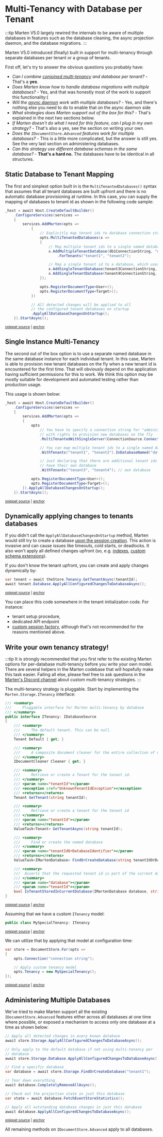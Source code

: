 # Multi-Tenancy with Database per Tenant

:::tip
Marten V5.0 largely rewired the internals to be aware of multiple databases in features such as the database cleaning,
the async projection daemon, and the database migrations.
:::

Marten V5.0 introduced (finally) built in support for multi-tenancy through separate databases per tenant or a group of tenants.

First off, let's try to answer the obvious questions you probably have:

* *Can I combine [conjoined multi-tenancy](/documents/multi-tenancy) and database per tenant?* - That's a **yes**.  
* *Does Marten know how to handle database migrations with multiple databases?* - Yes, and that was honestly most of the work to support this functionality:(
* *Will the [async daemon](/events/projections/async-daemon) work with multiple databases?* - Yes, and there's nothing else you need to do to enable that on the async daemon side
* *What strategies does Marten support out of the box for this?* - That's explained in the next two sections below.
* *If Marten doesn't do what I need for this feature, can I plug in my own strategy?* - That's also a yes, see the section on writing your own.
* *Does the `IDocumentStore.Advanced` features work for multiple databases?* - This is a little more complicated, but the answer is still yes. See the very last section on administering databases.
* *Can this strategy use different database schemas in the same database?* - **That's a hard no.** The databases have to be identical in all structures.

## Static Database to Tenant Mapping

The first and simplest option built in is the `MultiTenantedDatabases()` syntax that assumes that all tenant databases are built upfront
and there is no automatic database provisioning at runtime. In this case, you can supply the mapping of databases to tenant id as shown
in the following code sample:

<!-- snippet: sample_using_multi_tenanted_databases -->
<a id='snippet-sample_using_multi_tenanted_databases'></a>
```cs
_host = await Host.CreateDefaultBuilder()
    .ConfigureServices(services =>
    {
        services.AddMarten(opts =>
            {
                // Explicitly map tenant ids to database connection strings
                opts.MultiTenantedDatabases(x =>
                {
                    // Map multiple tenant ids to a single named database
                    x.AddMultipleTenantDatabase(db1ConnectionString, "database1")
                        .ForTenants("tenant1", "tenant2");

                    // Map a single tenant id to a database, which uses the tenant id as well for the database identifier
                    x.AddSingleTenantDatabase(tenant3ConnectionString, "tenant3");
                    x.AddSingleTenantDatabase(tenant4ConnectionString, "tenant4");
                });

                opts.RegisterDocumentType<User>();
                opts.RegisterDocumentType<Target>();
            })

            // All detected changes will be applied to all
            // the configured tenant databases on startup
            .ApplyAllDatabaseChangesOnStartup();
    }).StartAsync();
```
<sup><a href='https://github.com/JasperFx/marten/blob/master/src/CoreTests/DatabaseMultiTenancy/using_static_database_multitenancy.cs#L50-L79' title='Snippet source file'>snippet source</a> | <a href='#snippet-sample_using_multi_tenanted_databases' title='Start of snippet'>anchor</a></sup>
<!-- endSnippet -->

## Single Instance Multi-Tenancy

The second out of the box option is to use a separate named database in the same database instance for each individual tenant. In this case, Marten is able to provision new tenant databases on the fly when a new tenant id is encountered for the first time. That will obviously depend on the application having sufficient permissions for this to work. We think this option may be mostly suitable for development and automated testing rather than production usage.

This usage is shown below:

<!-- snippet: sample_using_single_server_multi_tenancy -->
<a id='snippet-sample_using_single_server_multi_tenancy'></a>
```cs
_host = await Host.CreateDefaultBuilder()
    .ConfigureServices(services =>
    {
        services.AddMarten(opts =>
        {
            opts
                // You have to specify a connection string for "administration"
                // with rights to provision new databases on the fly
                .MultiTenantedWithSingleServer(ConnectionSource.ConnectionString)

                // You can map multiple tenant ids to a single named database
                .WithTenants("tenant1", "tenant2").InDatabaseNamed("database1")

                // Just declaring that there are additional tenant ids that should
                // have their own database
                .WithTenants("tenant3", "tenant4"); // own database

            opts.RegisterDocumentType<User>();
            opts.RegisterDocumentType<Target>();
        }).ApplyAllDatabaseChangesOnStartup();
    }).StartAsync();
```
<sup><a href='https://github.com/JasperFx/marten/blob/master/src/CoreTests/DatabaseMultiTenancy/using_per_database_multitenancy.cs#L83-L108' title='Snippet source file'>snippet source</a> | <a href='#snippet-sample_using_single_server_multi_tenancy' title='Start of snippet'>anchor</a></sup>
<!-- endSnippet -->

## Dynamically applying changes to tenants databases

If you didn't call the `ApplyAllDatabaseChangesOnStartup` method, Marten would still try to create a database [upon the session creation](/documents/sessions). This action is invasive and can cause issues like timeouts, cold starts, or deadlocks. It also won't apply all defined changes upfront (so, e.g. [indexes](/documents/indexing/), [custom schema extensions](/schema/extensions)).

If you don't know the tenant upfront, you can create and apply changes dynamically by:

<!-- snippet: sample_manual_single_tenancy_apply_changes -->
<a id='snippet-sample_manual_single_tenancy_apply_changes'></a>
```cs
var tenant = await theStore.Tenancy.GetTenantAsync(tenantId);
await tenant.Database.ApplyAllConfiguredChangesToDatabaseAsync();
```
<sup><a href='https://github.com/JasperFx/marten/blob/master/src/CoreTests/adding_custom_schema_objects.cs#L151-L154' title='Snippet source file'>snippet source</a> | <a href='#snippet-sample_manual_single_tenancy_apply_changes' title='Start of snippet'>anchor</a></sup>
<!-- endSnippet -->

You can place this code somewhere in the tenant initialization code. For instance:

* tenant setup procedure,
* dedicated API endpoint
* [custom session factory](/configuration/hostbuilder#customizing-session-creation-globally), although that's not recommended for the reasons mentioned above. 

## Write your own tenancy strategy!

:::tip
It is strongly recommended that you first refer to the existing Marten options for per-database multi-tenancy before you write your own model. There are several helpers in the Marten codebase that will hopefully make this task easier. Failing all else, please feel free to ask questions in the [Marten's Discord channel](https://discord.gg/WMxrvegf8H) about custom multi-tenancy strategies.
:::

The multi-tenancy strategy is pluggable. Start by implementing the `Marten.Storage.ITenancy` interface:

<!-- snippet: sample_ITenancy -->
<a id='snippet-sample_itenancy'></a>
```cs
/// <summary>
///     Pluggable interface for Marten multi-tenancy by database
/// </summary>
public interface ITenancy: IDatabaseSource
{
    /// <summary>
    ///     The default tenant. This can be null.
    /// </summary>
    Tenant Default { get; }

    /// <summary>
    ///     A composite document cleaner for the entire collection of databases
    /// </summary>
    IDocumentCleaner Cleaner { get; }

    /// <summary>
    ///     Retrieve or create a Tenant for the tenant id.
    /// </summary>
    /// <param name="tenantId"></param>
    /// <exception cref="UnknownTenantIdException"></exception>
    /// <returns></returns>
    Tenant GetTenant(string tenantId);

    /// <summary>
    ///     Retrieve or create a tenant for the tenant id
    /// </summary>
    /// <param name="tenantId"></param>
    /// <returns></returns>
    ValueTask<Tenant> GetTenantAsync(string tenantId);

    /// <summary>
    ///     Find or create the named database
    /// </summary>
    /// <param name="tenantIdOrDatabaseIdentifier"></param>
    /// <returns></returns>
    ValueTask<IMartenDatabase> FindOrCreateDatabase(string tenantIdOrDatabaseIdentifier);

    /// <summary>
    ///  Asserts that the requested tenant id is part of the current database
    /// </summary>
    /// <param name="database"></param>
    /// <param name="tenantId"></param>
    bool IsTenantStoredInCurrentDatabase(IMartenDatabase database, string tenantId);
}
```
<sup><a href='https://github.com/JasperFx/marten/blob/master/src/Marten/Storage/ITenancy.cs#L8-L55' title='Snippet source file'>snippet source</a> | <a href='#snippet-sample_itenancy' title='Start of snippet'>anchor</a></sup>
<!-- endSnippet -->

Assuming that we have a custom `ITenancy` model:

<!-- snippet: sample_MySpecialTenancy -->
<a id='snippet-sample_myspecialtenancy'></a>
```cs
public class MySpecialTenancy: ITenancy
```
<sup><a href='https://github.com/JasperFx/marten/blob/master/src/CoreTests/DatabaseMultiTenancy/using_per_database_multitenancy.cs#L30-L34' title='Snippet source file'>snippet source</a> | <a href='#snippet-sample_myspecialtenancy' title='Start of snippet'>anchor</a></sup>
<!-- endSnippet -->

We can utilize that by applying that model at configuration time:

<!-- snippet: sample_apply_custom_tenancy -->
<a id='snippet-sample_apply_custom_tenancy'></a>
```cs
var store = DocumentStore.For(opts =>
{
    opts.Connection("connection string");

    // Apply custom tenancy model
    opts.Tenancy = new MySpecialTenancy();
});
```
<sup><a href='https://github.com/JasperFx/marten/blob/master/src/CoreTests/DatabaseMultiTenancy/using_per_database_multitenancy.cs#L68-L78' title='Snippet source file'>snippet source</a> | <a href='#snippet-sample_apply_custom_tenancy' title='Start of snippet'>anchor</a></sup>
<!-- endSnippet -->

## Administering Multiple Databases

We've tried to make Marten support all the existing `IDocumentStore.Advanced` features either across all databases at one time where possible, or exposed a mechanism to access only one database at a time as shown below:

<!-- snippet: sample_administering_multiple_databases -->
<a id='snippet-sample_administering_multiple_databases'></a>
```cs
// Apply all detected changes in every known database
await store.Storage.ApplyAllConfiguredChangesToDatabaseAsync();

// Only apply to the default database if not using multi-tenancy per
// database
await store.Storage.Database.ApplyAllConfiguredChangesToDatabaseAsync();

// Find a specific database
var database = await store.Storage.FindOrCreateDatabase("tenant1");

// Tear down everything
await database.CompletelyRemoveAllAsync();

// Check out the projection state in just this database
var state = await database.FetchEventStoreStatistics();

// Apply all outstanding database changes in just this database
await database.ApplyAllConfiguredChangesToDatabaseAsync();
```
<sup><a href='https://github.com/JasperFx/marten/blob/master/src/CoreTests/DatabaseMultiTenancy/using_static_database_multitenancy.cs#L185-L206' title='Snippet source file'>snippet source</a> | <a href='#snippet-sample_administering_multiple_databases' title='Start of snippet'>anchor</a></sup>
<!-- endSnippet -->

All remaining methods on `IDocumentStore.Advanced` apply to all databases.
